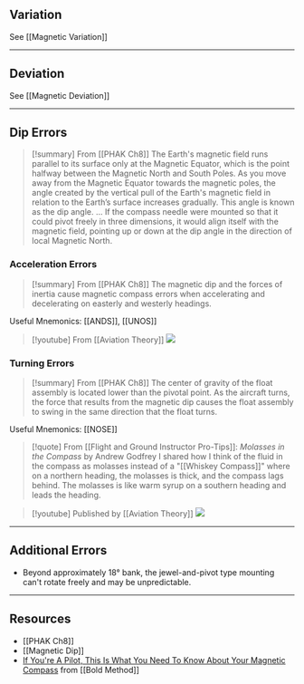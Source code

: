 ## Variation
See [[Magnetic Variation]]

---

## Deviation
See [[Magnetic Deviation]]

---

## Dip Errors
> [!summary] From [[PHAK Ch8]]
> The Earth's magnetic field runs parallel to its surface only at the Magnetic Equator, which is the point halfway between the Magnetic North and South Poles. As you move away from the Magnetic Equator towards the magnetic poles, the angle created by the vertical pull of the Earth's magnetic field in relation to the Earth’s surface increases gradually. This angle is known as the dip angle.
> ...
> If the compass needle were mounted so that it could pivot freely in three dimensions, it would align itself with the magnetic field, pointing up or down at the dip angle in the direction of local Magnetic North.
> 
> 

### Acceleration Errors
> [!summary] From [[PHAK Ch8]]
> The magnetic dip and the forces of inertia cause magnetic compass errors when accelerating and decelerating on easterly and westerly headings.

Useful Mnemonics: [[ANDS]], [[UNOS]]

> [!youtube] From [[Aviation Theory]]
> ![](https://www.youtube.com/watch?v=UvhooB--P2s)

### Turning Errors
> [!summary] From [[PHAK Ch8]]
> The center of gravity of the float assembly is located lower than the pivotal point. As the aircraft turns, the force that results from the magnetic dip causes the float assembly to swing in the same direction that the float turns.

Useful Mnemonics: [[NOSE]]

> [!quote] From [[Flight and Ground Instructor Pro-Tips]]: *Molasses in the Compass* by Andrew Godfrey 
> I shared how I think of the fluid in the compass as molasses instead of a "[[Whiskey Compass]]" where on a northern heading, the molasses is thick, and the compass lags behind. The molasses is like warm syrup on a southern heading and leads the heading.

> [!youtube] Published by [[Aviation Theory]]
> ![](https://www.youtube.com/watch?v=GxnvoRG6MDg)

---

## Additional Errors
- Beyond approximately 18° bank, the jewel-and-pivot type mounting can't rotate freely and may be unpredictable.

---

## Resources
- [[PHAK Ch8]]
- [[Magnetic Dip]]
- [If You're A Pilot, This Is What You Need To Know About Your Magnetic Compass](https://www.boldmethod.com/blog/learn-to-fly/aircraft-systems/how-your-magnetic-compass-works/) from [[Bold Method]]